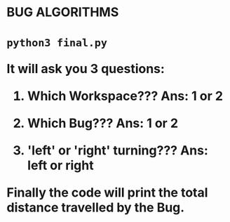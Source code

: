 <h1>BUG ALGORITHMS<h1>

```
python3 final.py
```

It will ask you 3 questions:

1. Which Workspace???
Ans: 1 or 2

2. Which Bug???
Ans: 1 or 2

3. 'left' or 'right' turning???
Ans: left or right

Finally the code will print the total distance travelled by the Bug.
